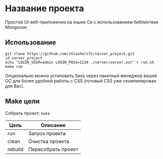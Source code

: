 # Название проекта
Простое UI-веб-приложение на языке Си с использованием библиотеки Mongoose.

## Использование
```
git clone https://github.com/zSlasherz31/server_project.git
cd server_project
echo "LOGIN_USER=admin LOGIN_PASS=1234 ./server/server.out" > run.sh
make run
```

Опционально можно установить Sass через пакетный менеджер вашей ОС для
более удобной работы с CSS (готовый CSS уже скомпилирован для Вас).

## Make цели
Собрать проект: ```make```

| Цель | Описание |
| --- | ---- |
| run | Запуск проекта |
| clean | Очистка проекта |
| rebuild | Пересобрать проект |

